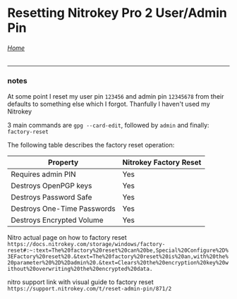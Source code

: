 # Resetting Nitrokey Pro 2 User/Admin Pin

###### [Home](https://eduardo-granados.github.io/)

---


### notes


At some point I reset my user pin `123456` and admin pin `12345678` from their defaults to something else which I forgot. Thanfully I haven't used my Nitrokey 


3 main commands are `gpg --card-edit`, followed by `admin` and finally: `factory-reset`

The following table describes the factory reset operation:

| Property | Nitrokey Factory Reset |
| - | - |
| Requires admin PIN | Yes |
| Destroys OpenPGP keys | Yes |
| Destroys Password Safe | Yes |
| Destroys One-Time Passwords | Yes |
| Destroys Encrypted Volume | Yes |

Nitro actual page on how to factory reset `https://docs.nitrokey.com/storage/windows/factory-reset#:~:text=The%20factory%20reset%20can%20be,Special%20Configure%2D%3EFactory%20reset%20.&text=The%20factory%20reset%20is%20an,with%20the%20parameter%20%2D%2Dadmin%20.&text=Clears%20the%20encryption%20key%20without%20overwriting%20the%20encrypted%20data.`

nitro support link with visual guide to factory reset `https://support.nitrokey.com/t/reset-admin-pin/871/2`


```